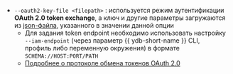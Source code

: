 - `--oauth2-key-file <filepath>` : используется режим аутентификации **OAuth 2.0 token exchange**, а ключ и другие параметры загружаются из [json-файла](../../reference/ydb-sdk/auth#oauth2-key-file-format), указанного в значении данной опции
    - Для задания token endpoint необходимо использовать настройку `--iam-endpoint` (через параметр {{ ydb-short-name }} CLI, профиль либо переменную окружения) в формате `SCHEMA://HOST:PORT/PATH`
    - [Подробнее о протоколе обмена токенов OAuth 2.0](https://www.rfc-editor.org/rfc/rfc8693)
